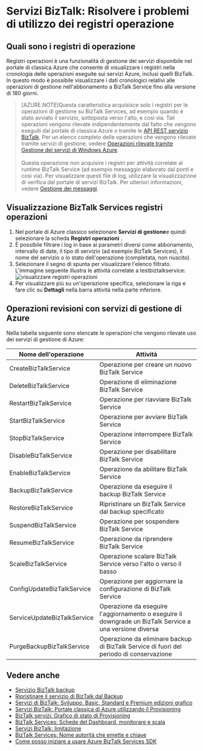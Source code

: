 <properties 
    pageTitle="Risolvere i problemi di servizi di BizTalk utilizzando registri operazioni | Microsoft Azure" 
    description="Risolvere i problemi di utilizzo dei registri operazione BizTalk Services. MABS, WABS" 
    services="biztalk-services" 
    documentationCenter="" 
    authors="MandiOhlinger" 
    manager="erikre" 
    editor=""/>

<tags 
    ms.service="biztalk-services" 
    ms.workload="integration" 
    ms.tgt_pltfrm="na" 
    ms.devlang="na" 
    ms.topic="article" 
    ms.date="08/15/2016" 
    ms.author="mandia"/>


# <a name="biztalk-services-troubleshoot-using-operation-logs"></a>Servizi BizTalk: Risolvere i problemi di utilizzo dei registri operazione

## <a name="what-are-the-operation-logs"></a>Quali sono i registri di operazione
Registri operazioni è una funzionalità di gestione dei servizi disponibile nel portale di classica Azure che consente di visualizzare i registri nella cronologia delle operazioni eseguite sui servizi Azure, inclusi quelli BizTalk. In questo modo è possibile visualizzare i dati cronologici relativi alle operazioni di gestione nell'abbonamento a BizTalk Service fino alla versione di 180 giorni.

> [AZURE.NOTE]Questa caratteristica acquisisce solo i registri per le operazioni di gestione su BizTalk Services, ad esempio quando è stato avviato il servizio, sottoposta verso l'alto, e così via. Tali operazioni vengono rilevate indipendentemente dal fatto che vengono eseguiti dal portale di classica Azure o tramite le [API REST servizio BizTalk](http://msdn.microsoft.com/library/azure/dn232347.aspx). Per un elenco completo delle operazioni che vengono rilevate tramite servizi di gestione, vedere [Operazioni rilevate tramite Gestione dei servizi di Windows Azure](#bizops).<br/><br/>
Questa operazione non acquisire i registri per attività correlate al runtime BizTalk Service (ad esempio messaggio elaborato dal ponti e così via). Per visualizzare questi file di log, utilizzare la visualizzazione di verifica dal portale di servizi BizTalk. Per ulteriori informazioni, vedere [Gestione dei messaggi](http://msdn.microsoft.com/library/azure/hh949805.aspx).

## <a name="view-biztalk-services-operation-logs"></a>Visualizzazione BizTalk Services registri operazioni
1. Nel portale di Azure classico selezionare **Servizi di gestione**e quindi selezionare la scheda **Registri operazioni** .
2. È possibile filtrare i log in base ai parametri diversi come abbonamento, intervallo di date, il tipo di servizio (ad esempio BizTalk Services), il nome del servizio o lo stato dell'operazione (completata, non riuscito).
3. Selezionare il segno di spunta per visualizzare l'elenco filtrato. L'immagine seguente illustra le attività correlate a testbiztalkservice:  ![visualizzare registri operazioni][ViewLogs] 
4. Per visualizzare più su un'operazione specifica, selezionare la riga e fare clic su **Dettagli** nella barra attività nella parte inferiore.


## <a name="bizops"></a>Operazioni revisioni con servizi di gestione di Azure
Nella tabella seguente sono elencate le operazioni che vengono rilevate uso dei servizi di gestione di Azure:

Nome dell'operazione | Attività
--- | ---
CreateBizTalkService | Operazione per creare un nuovo BizTalk Service
DeleteBizTalkService | Operazione di eliminazione BizTalk Service
RestartBizTalkService | Operazione per riavviare BizTalk Service
StartBizTalkService | Operazione per avviare BizTalk Service
StopBizTalkService | Operazione interrompere BizTalk Service
DisableBizTalkService | Operazione per disabilitare BizTalk Service
EnableBizTalkService | Operazione da abilitare BizTalk Service
BackupBizTalkService | Operazione da eseguire il backup BizTalk Service
RestoreBizTalkService | Ripristinare un BizTalk Service dal backup specificato
SuspendBizTalkService | Operazione per sospendere BizTalk Service
ResumeBizTalkService | Operazione da riprendere BizTalk Service
ScaleBizTalkService | Operazione scalare BizTalk Service verso l'alto o verso il basso
ConfigUpdateBizTalkService | Operazione per aggiornare la configurazione di BizTalk Service
ServiceUpdateBizTalkService | Operazione da eseguire l'aggiornamento o eseguire il downgrade un BizTalk Service a una versione diversa
PurgeBackupBizTalkService | Operazione da eliminare backup di BizTalk Service di fuori del periodo di conservazione


## <a name="see-also"></a>Vedere anche
- [Servizio BizTalk backup](http://go.microsoft.com/fwlink/p/?LinkID=325584)
- [Ripristinare il servizio di BizTalk dal Backup](http://go.microsoft.com/fwlink/p/?LinkID=325582)
- [Servizi di BizTalk: Sviluppo, Basic, Standard e Premium edizioni grafico](http://go.microsoft.com/fwlink/p/?LinkID=302279)
- [Servizi BizTalk: Portale classica di Azure utilizzando il Provisioning](http://go.microsoft.com/fwlink/p/?LinkID=302280)
- [BizTalk servizi: Grafico di stato di Provisioning](http://go.microsoft.com/fwlink/p/?LinkID=329870)
- [BizTalk Services: Schede del Dashboard, monitorare e scala](http://go.microsoft.com/fwlink/p/?LinkID=302281)
- [Servizi BizTalk: limitazione](http://go.microsoft.com/fwlink/p/?LinkID=302282)
- [BizTalk Services: Nome autorità che emette e chiave](http://go.microsoft.com/fwlink/p/?LinkID=303941)
- [Come posso iniziare a usare Azure BizTalk Services SDK](http://go.microsoft.com/fwlink/p/?LinkID=302335)

[ViewLogs]: ./media/biztalk-troubleshoot-using-ops-logs/Operation-Logs.png
 
